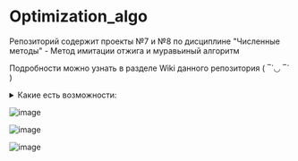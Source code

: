 # Optimization_algo

Репозиторий содержит проекты №7 и №8 по дисциплине "Численные методы" - Метод имитации отжига и муравьиный алгоритм

Подробности можно узнать в разделе Wiki данного репозитория ( ‾́ ◡ ‾́ )   


<details><summary>Какие есть возможности:</summary>

  1. Решение задачи коммивояжера алгоритмом имитации отжига
  2. Решение задачи коммивояжера алгоритмом муравьиной колонии

</details>

![image](https://user-images.githubusercontent.com/37026894/145999132-28cafe92-d2ca-4f30-888f-2a274e904e07.png)

![image](https://user-images.githubusercontent.com/37026894/145999593-37b6ae8c-953e-46c6-a23a-859e7b8fa738.png)

![image](https://user-images.githubusercontent.com/37026894/146218288-2b3867e9-14b1-4848-8ee5-0068fe854c6f.png)
